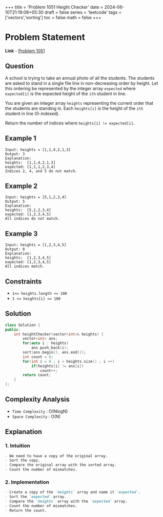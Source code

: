 +++
title = 'Problem 1051 Height Checker'
date = 2024-06-10T21:19:08+05:30
draft = false
series = 'leetcode'
tags =['vectors','sorting']
toc = false
math = false
+++

# Problem Statement

**Link** - [Problem 1051](https://leetcode.com/problems/height-checker/description/)

## Question

A school is trying to take an annual photo of all the students. The students are asked to stand in a single file line in non-decreasing order by height. Let this ordering be represented by the integer array `expected` where `expected[i]` is the expected height of the `ith` student in line.

You are given an integer array `heights` representing the current order that the students are standing in. Each `heights[i]` is the height of the `ith` student in line (0-indexed).

Return the number of indices where `heights[i] != expected[i]`.

## Example 1

```text
Input: heights = [1,1,4,2,1,3]
Output: 3
Explanation:
heights:  [1,1,4,2,1,3]
expected: [1,1,1,2,3,4]
Indices 2, 4, and 5 do not match.
```

## Example 2

```text
Input: heights = [5,1,2,3,4]
Output: 5
Explanation:
heights:  [5,1,2,3,4]
expected: [1,2,3,4,5]
All indices do not match.
```

## Example 3

```text
Input: heights = [1,2,3,4,5]
Output: 0
Explanation:
heights:  [1,2,3,4,5]
expected: [1,2,3,4,5]
All indices match.
```

## Constraints

- `1<= heights.length <= 100`
- `1 <= heights[i] <= 100`

## Solution

```cpp
class Solution {
public:
    int heightChecker(vector<int>& heights) {
        vector<int> ans;
        for(auto i : heights)
            ans.push_back(i);
        sort(ans.begin(), ans.end());
        int count = 0;
        for(int i = 0 ; i < heights.size() ; i ++)
            if(heights[i] != ans[i])
                count++;
        return count;
    }
};
```

## Complexity Analysis

- `Time Complexity` : O(NlogN)
- `Space Complexity` : O(N)

## Explanation

### 1. Intuition

```markdown
- We need to have a copy of the original array.
- Sort the copy.
- Compare the original array with the sorted array.
- Count the number of mismatches.
```

### 2. Implementation

```markdown
- Create a copy of the `heights` array and name it `expected`.
- Sort the `expected` array.
- Compare the `heights` array with the `expected` array.
- Count the number of mismatches.
- Return the count.
```
